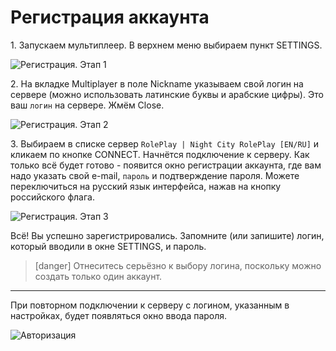 # Регистрация аккаунта

1\. Запускаем мультиплеер. В верхнем меню выбираем пункт SETTINGS.

![Регистрация. Этап 1](https://s4.wampi.ru/2017/06/24/registration1.png)

2\. На вкладке Multiplayer в поле Nickname указываем свой логин на сервере (можно использовать латинские буквы и арабские цифры). Это ваш `логин` на сервере. Жмём Close.

![Регистрация. Этап 2](https://s4.wampi.ru/2017/06/24/registration2.png)


3\. Выбираем в списке сервер `RolePlay | Night City RolePlay [EN/RU]` и кликаем по кнопке CONNECT. Начнётся подключение к серверу. Как только всё будет готово - появится окно регистрации аккаунта, где вам надо указать свой e-mail, `пароль` и подтверждение пароля. Можете переключиться на русский язык интерфейса, нажав на кнопку российского флага.

![Регистрация. Этап 3](https://s4.wampi.ru/2017/06/24/registration3.png)

Всё! Вы успешно зарегистрировались. Запомните (или запишите) логин, который вводили в окне SETTINGS, и пароль.

> [danger]
> Отнеситесь серьёзно к выбору логина, поскольку можно создать только один аккаунт.

---

При повторном подключении к серверу с логином, указанным в настройках, будет появляться окно ввода пароля.

![Авторизация](https://s4.wampi.ru/2017/06/24/registration4.png)
